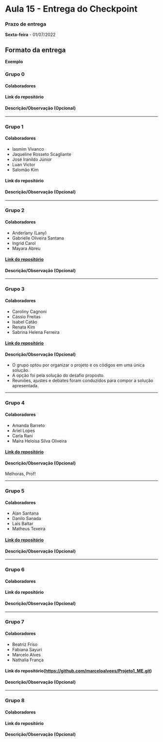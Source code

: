 # Aula 15 - Entrega do Checkpoint

### Prazo de entrega

**Sexta-feira** - 01/07/2022

## Formato da entrega

**Exemplo**

### Grupo 0

#### Colaboradores

#### Link do repositório

#### Descrição/Observação (Opcional)

----

### Grupo 1

#### Colaboradores

- Iasmim Vivanco
- Jaqueline Rosseto Scagliante
- José Iranildo Júnior
- Luan Victor
- Salomão Kim

#### Link do repositório

#### Descrição/Observação (Opcional)

----

### Grupo 2

#### Colaboradores

- Anderlany (Lany)
- Gabrielle Oliveira Santana
- Ingrid Carol
- Mayara Abreu

#### [Link do repositório](https://github.com/lanyarag/checkpoint.git)

#### Descrição/Observação (Opcional)

----

### Grupo 3

#### Colaboradores

- Caroliny Cagnoni
- Cássio Freitas
- Isabel Catão
- Renata Kim
- Sabrina Helena Ferreira

#### [Link do repositório](https://github.com/cassiofreitas/dhme_conversor_de_moedas)

#### Descrição/Observação (Opcional)
- O grupo optou por organizar o projeto e os códigos em uma única solução.
- A opção foi pela solução do desafio proposto.
- Reuniões, ajustes e debates foram conduzidos para compor a solução apresentada.

----

### Grupo 4

#### Colaboradores

- Amanda Barreto
- Ariel Lopes
- Carla Rani
- Maíra Heloísa Silva Oliveira

#### [Link do repositório](https://github.com/ArielLopes888/CheckPoint)

#### Descrição/Observação (Opcional)
Melhoras, Prof!

----

### Grupo 5

#### Colaboradores

- Alan Santana
- Danilo Sanada
- Laís Baltar
- Matheus Texeira

#### [Link do repositório](https://github.com/hiroyuki222/Checkpoint)

#### Descrição/Observação (Opcional)

----

### Grupo 6

#### Colaboradores

#### Link do repositório

#### Descrição/Observação (Opcional)

----

### Grupo 7

#### Colaboradores

- Beatriz Friso
- Fabiana Sayuri
- Marcelo Alves
- Nathalia França

#### Link do repositório(https://github.com/marceloalvees/Projeto1_ME.git)

#### Descrição/Observação (Opcional)

----

### Grupo 8

#### Colaboradores

#### Link do repositório

#### Descrição/Observação (Opcional)
